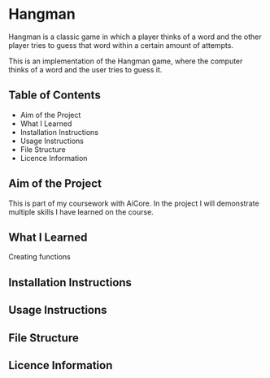 # Hangman
Hangman is a classic game in which a player thinks of a word and the other player tries to guess that word within a certain amount of attempts.

This is an implementation of the Hangman game, where the computer thinks of a word and the user tries to guess it. 

## Table of Contents
- Aim of the Project
- What I Learned
- Installation Instructions
- Usage Instructions
- File Structure
- Licence Information

## Aim of the Project
This is part of my coursework with AiCore. In the project I will demonstrate multiple skills I have learned on the course.

## What I Learned
Creating functions
## Installation Instructions

## Usage Instructions

## File Structure

## Licence Information